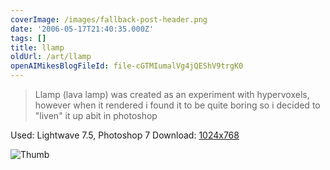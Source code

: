 ```yaml
---
coverImage: /images/fallback-post-header.png
date: '2006-05-17T21:40:35.000Z'
tags: []
title: llamp
oldUrl: /art/llamp
openAIMikesBlogFileId: file-cGTMIumalVg4jQEShV9trgK0
---
```


> Llamp (lava lamp) was created as an experiment with hypervoxels, however when it rendered i found it to be quite boring so i decided to "liven" it up abit in photoshop

Used: Lightwave 7.5, Photoshop 7
Download: [1024x768](https://www.mikecann.blog/Images/Art-Full/llamp.jpg)

![Thumb](https://www.mikecann.blog/Images/Art-Thumbs/llamp.gif "Thumb")
